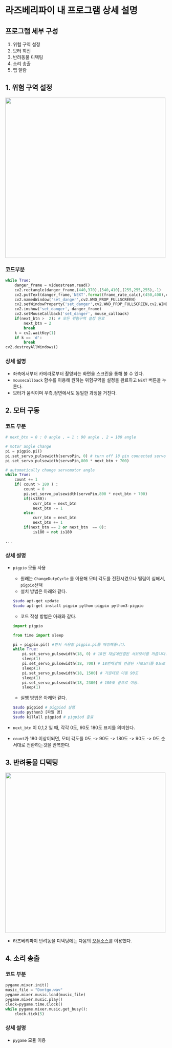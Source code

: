 # 라즈베리파이 내 프로그램 상세 설명

## 프로그램 세부 구성

1. 위험 구역 설정
2. 모터 회전
3. 반려동물 디텍팅
4. 소리 송출
5. 앱 알람

## 1. 위험 구역 설정

<img src="./assets/danger_check.gif" width="500">

### 코드부분
```python
while True:
    danger_frame = videostream.read()
    cv2.rectangle(danger_frame,(440,370),(540,410),(255,255,255),-1)
    cv2.putText(danger_frame,'NEXT'.format(frame_rate_calc),(450,400),cv2.FONT_HERSHEY_SIMPLEX,1,(50,50,255),2,cv2.LINE_AA)
    cv2.namedWindow('set_danger',cv2.WND_PROP_FULLSCREEN)
    cv2.setWindowProperty('set_danger',cv2.WND_PROP_FULLSCREEN,cv2.WINDOW_FULLSCREEN)
    cv2.imshow('set_danger', danger_frame)
    cv2.setMouseCallback('set_danger', mouse_callback)
    if(next_btn >  2): # 모든 위험구역 설정 완료
        next_btn = 2
        break
    k = cv2.waitKey(1)
    if k == 'd':
        break
cv2.destroyAllWindows()
```

### 상세 설명
- 좌측에서부터 카메라로부터 촬영되는 화면을 스크린을 통해 볼 수 있다.
- ``mousecallback`` 함수를 이용해 원하는 위험구역을 설정을 완료하고 ``NEXT`` 버튼을 누른다.
- 모터가 움직이며 우측,정면에서도 동일한 과정을 거친다.


## 2. 모터 구동

### 코드 부분

```python
# next_btn = 0 : 0 angle , = 1 : 90 angle , 2 = 180 angle

# motor angle change
pi = pigpio.pi()
pi.set_servo_pulsewidth(servoPin, 0) # turn off 18 pin connected servo motor.
pi.set_servo_pulsewidth(servoPin,800 * next_btn + 700)

# automatically change servomotor angle
while True:
    count += 1
    if( count > 180 ) :
        count = 0
        pi.set_servo_pulsewidth(servoPin,800 * next_btn + 700)
        if(is180):
            curr_btn = next_btn
            next_btn -= 1
        else:
            curr_btn = next_btn
            next_btn += 1
        if(next_btn == 2 or next_btn  == 0):
            is180 = not is180

...

```
### 상세 설명

- ``pigpio`` 모듈 사용
    - 원래는 ``ChangeDutyCycle`` 를 이용해 모터 각도를 전환시켰으나 떨림이 심해서, ``pigpio``선택
    - 설치 방법은 아래와 같다.

    ```bash
    $sudo apt-get update
    $sudo apt-get install pigpio python-pigpio python3-pigpio
    ```
    - 코드 작성 방법은 아래와 같다.

    ```python
    import pigpio

    from time import sleep
    
    pi = pigpio.pi() #먼저 사용할 pigpio.pi를 매칭해줍니다.
    while True:
        pi.set_servo_pulsewidth(18, 0) # 18번 채널에연결된 서보모터를 꺼줍니다. 
        sleep(1)
        pi.set_servo_pulsewidth(18, 700) # 18번채널에 연결된 서보모터를 0도로 이동
        sleep(1)
        pi.set_servo_pulsewidth(18, 1500) # 가운데로 이동 90도
        sleep(1)
        pi.set_servo_pulsewidth(18, 2300) # 180도 끝으로 이동. 
        sleep(1)
    ```
    - 실행 방법은 아래와 같다.

    ```bash
    $sudo pigpiod # pigpiod 실행
    $sudo python3 [파일 명]
    $sudo killall pigpiod # pigpiod 종료
    ```
- ``next_btn`` 이 0,1,2 일 때, 각각 0도, 90도 180도 표지를 의미한다.
- ``count``가 180 이상이되면, 모터 각도를 0도 -> 90도 -> 180도 -> 90도 -> 0도 순서대로 전환하는것을 반복한다.

## 3. 반려동물 디텍팅

<img src="./assets/ai_check.gif" width="500">

- 라즈베리파이 반려동물 디텍팅에는 다음의 [오픈소스](https://github.com/EdjeElectronics/TensorFlow-Lite-Object-Detection-on-Android-and-Raspberry-Pi/blob/master/Raspberry_Pi_Guide.md)를 이용했다.

## 4. 소리 송출

### 코드 부분

```python
pygame.mixer.init()
music_file = "Dontgo.wav"
pygame.mixer.music.load(music_file)
pygame.mixer.music.play()
clock=pygame.time.Clock()
while pygame.mixer.music.get_busy():
    clock.tick(5)
```

### 상세 설명

- ``pygame`` 모듈 이용